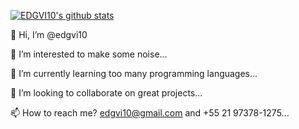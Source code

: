 [![EDGVI10's github stats](https://github-readme-stats.vercel.app/api?username=edgvi10&show_icons=true&theme=radical)](https://github.com/edgvi10/)

👋 Hi, I’m @edgvi10

👀 I’m interested to make some noise...

🌱 I’m currently learning too many programming languages...

💞️ I’m looking to collaborate on great projects...

📫 How to reach me? edgvi10@gmail.com and +55 21 97378-1275...

<!---
edgvi10/edgvi10 is a ✨ special ✨ repository because its `README.md` (this file) appears on your GitHub profile.
You can click the Preview link to take a look at your changes.
--->
